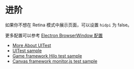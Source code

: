 # 进阶

如果你不想在 Retina 模式中展示页面，可以设置 `hidpi` 为 false。

更多配置可以参考 [Electron BrowserWindow 配置](http://electron.atom.io/docs/api/browser-window/#new-browserwindowoptions)

- [More About UITest](https://github.com/macacajs/uitest)
- [UITest sample](https://github.com/macaca-sample/uitest-sample)
- [Game framework Hilo test sample](https://github.com/hiloteam/Hilo)
- [Canvas framework monitor.js test sample](https://github.com/pillowjs/monitor.js)

